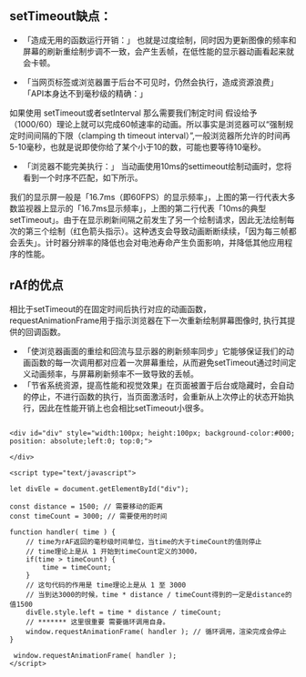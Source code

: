 ## setTimeout缺点：

* 「造成无用的函数运行开销：」
也就是过度绘制，同时因为更新图像的频率和屏幕的刷新重绘制步调不一致，会产生丢帧，在低性能的显示器动画看起来就会卡顿。

* 「当网页标签或浏览器置于后台不可见时，仍然会执行，造成资源浪费」
「API本身达不到毫秒级的精确：」

如果使用 setTimeout或者setInterval 那么需要我们制定时间 假设给予 （1000/60）理论上就可以完成60帧速率的动画。所以事实是浏览器可以“强制规定时间间隔的下限（clamping th timeout interval）”,一般浏览器所允许的时间再5-10毫秒，也就是说即使你给了某个小于10的数，可能也要等待10毫秒。

* 「浏览器不能完美执行：」
当动画使用10ms的settimeout绘制动画时，您将看到一个时序不匹配，如下所示。

我们的显示屏一般是「16.7ms（即60FPS）的显示频率」，上图的第一行代表大多数监视器上显示的「16.7ms显示频率」，上图的第二行代表「10ms的典型setTimeout」。由于在显示刷新间隔之前发生了另一个绘制请求，因此无法绘制每次的第三个绘制（红色箭头指示）。这种透支会导致动画断断续续，「因为每三帧都会丢失」。计时器分辨率的降低也会对电池寿命产生负面影响，并降低其他应用程序的性能。

## rAf的优点
相比于setTimeout的在固定时间后执行对应的动画函数，requestAnimationFrame用于指示浏览器在下一次重新绘制屏幕图像时, 执行其提供的回调函数。

* 「使浏览器画面的重绘和回流与显示器的刷新频率同步」它能够保证我们的动画函数的每一次调用都对应着一次屏幕重绘，从而避免setTimeout通过时间定义动画频率，与屏幕刷新频率不一致导致的丢帧。
* 「节省系统资源，提高性能和视觉效果」在页面被置于后台或隐藏时，会自动的停止，不进行函数的执行，当页面激活时，会重新从上次停止的状态开始执行，因此在性能开销上也会相比setTimeout小很多。


```

<div id="div" style="width:100px; height:100px; background-color:#000; position: absolute;left:0; top:0;">
    
</div>

<script type="text/javascript">

let divEle = document.getElementById("div");

const distance = 1500; // 需要移动的距离
const timeCount = 3000; // 需要使用的时间

function handler( time ) {
    // time为rAF返回的毫秒级时间单位，当time的大于timeCount的值则停止
    // time理论上是从 1 开始到timeCount定义的3000，
    if(time > timeCount) {
        time = timeCount;
    }
    // 这句代码的作用是 time理论上是从 1 至 3000
    // 当到达3000的时候，time * distance / timeCount得到的一定是distance的值1500
    divEle.style.left = time * distance / timeCount;
    // ******* 这里很重要 需要循环调用自身。
    window.requestAnimationFrame( handler ); // 循环调用，渲染完成会停止
}

 window.requestAnimationFrame( handler );
</script>

```